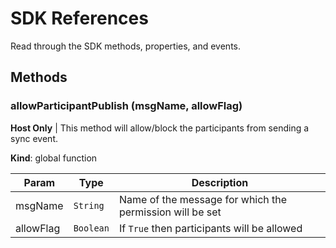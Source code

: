 # SDK References

Read through the SDK methods, properties, and events. 

## Methods

### allowParticipantPublish (msgName, allowFlag)
**Host Only** | This method will allow/block the participants from sending a sync event. 

**Kind**: global function

| Param  | Type                | Description  |
| ------ | ------------------- | ------------ |
| msgName  | `String` | Name of the message for which the permission will be set |
| allowFlag | `Boolean` | If `True` then participants will be allowed     |
